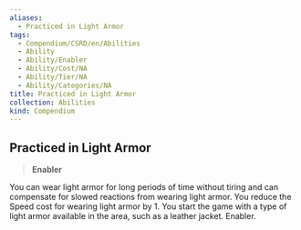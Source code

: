 ```yaml
---
aliases:
  - Practiced in Light Armor
tags:
  - Compendium/CSRD/en/Abilities
  - Ability
  - Ability/Enabler
  - Ability/Cost/NA
  - Ability/Tier/NA
  - Ability/Categories/NA
title: Practiced in Light Armor
collection: Abilities
kind: Compendium
---
```

## Practiced in Light Armor  
>**Enabler**
  
You can wear light armor for long periods of time without tiring and can compensate for slowed reactions from wearing light armor. You reduce the Speed cost for wearing light armor by 1. You start the game with a type of light armor available in the area, such as a leather jacket. Enabler.